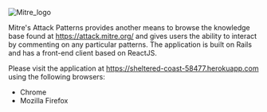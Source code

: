 ![Mitre_logo](https://github.com/Jrodr4544/MitresAttackPatterns/blob/feature/setup-api/Mitre_Logo.png) 


Mitre's Attack Patterns provides another means to browse the knowledge base found at https://attack.mitre.org/ and gives users the ability to interact by commenting on any particular patterns. The application is built on Rails and has a front-end client based on ReactJS. 

Please visit the application at https://sheltered-coast-58477.herokuapp.com using the following browsers:

-    Chrome
-    Mozilla Firefox

